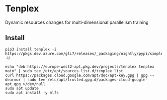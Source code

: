 # Tenplex
Dynamic resources changes for multi-dimensional parallelism training

## Install

```
pip3 install tenplex -i https://pkgs.dev.azure.com/gli7/releases/_packaging/nightly/pypi/simple -U
```

```
echo "deb https://europe-west2-apt.pkg.dev/projects/tenplex tenplex main" | sudo tee /etc/apt/sources.list.d/tenplex.list
curl https://packages.cloud.google.com/apt/doc/apt-key.gpg | gpg --dearmor | sudo tee /etc/apt/trusted.gpg.d/packages-cloud-google-apt.gpg >/dev/null
sudo apt update
sudo apt install -y mlfs
```

